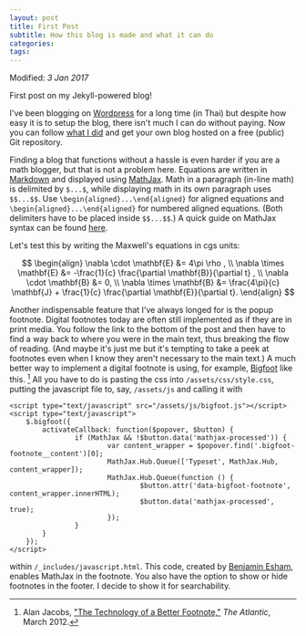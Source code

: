 ```yaml
---
layout: post
title: First Post
subtitle: How this blog is made and what it can do
categories:
tags:
---
```


Modified: *3 Jan 2017*

First post on my Jekyll-powered blog!

I've been blogging on [Wordpress](https://ninnatdangniam.wordpress.com/) for a long time (in Thai) but despite how easy it is to setup the blog,
there isn't much I can do without paying. Now you can follow [what I did](https://ninnat.github.io/README.html) and get your own blog hosted
on a free (public) Git repository.

Finding a blog that functions without a hassle is even harder if you are a math blogger, but that is not a problem here. Equations are written in [Markdown](http://daringfireball.net/projects/markdown/) and displayed using [MathJax](https://www.mathjax.org/). Math in a paragraph (in-line math) is delimited by `$...$`, while displaying math in its own paragraph uses `$$...$$`. Use `\begin{aligned}...\end{aligned}` for aligned equations and `\begin{aligned}...\end{aligned}` for numbered aligned equations. (Both delimiters have to be placed inside `$$...$$`.) A quick guide on MathJax syntax can be found [here](http://meta.math.stackexchange.com/questions/5020/mathjax-basic-tutorial-and-quick-reference).

Let's test this by writing the Maxwell's equations in cgs units:

$$
\begin{align}
\nabla \cdot \mathbf{E} &= 4\pi \rho , \\
\nabla \times \mathbf{E} &= -\frac{1}{c} \frac{\partial \mathbf{B}}{\partial t} , \\
\nabla \cdot \mathbf{B} &= 0, \\
\nabla \times \mathbf{B} &= \frac{4\pi}{c} \mathbf{J} + \frac{1}{c} \frac{\partial \mathbf{E}}{\partial t}.
\end{align}
$$

Another indispensable feature that I've always longed for is the popup footnote. Digital footnotes today are often still implemented as if they are in print media. You follow the link to the bottom of the post and then have to find a way back to where you were in the main text, thus breaking the flow of reading. (And maybe it's just me but it's tempting to take a peek at footnotes even when I know they aren't necessary to the main text.) A much better way to implement a digital footnote is using, for example, [Bigfoot](http://www.bigfootjs.com/) like this. [^1] All you have to do is pasting the css into `/assets/css/style.css`, putting the javascript file to, say, `/assets/js`  and calling it with
```
<script type="text/javascript" src="/assets/js/bigfoot.js"></script>
<script type="text/javascript">
	$.bigfoot({
		activateCallback: function($popover, $button) {
				if (MathJax && !$button.data('mathjax-processed')) {
						var content_wrapper = $popover.find('.bigfoot-footnote__content')[0];
						MathJax.Hub.Queue(['Typeset', MathJax.Hub, content_wrapper]);
						MathJax.Hub.Queue(function () {
								$button.attr('data-bigfoot-footnote', content_wrapper.innerHTML);
								$button.data('mathjax-processed', true);
						});
				}
		}
	});
</script>
```
within `/_includes/javascript.html`. This code, created by [Benjamin Esham](https://esham.io/2014/07/mathjax-and-bigfoot), enables MathJax in the footnote. You also have the option to show or hide footnotes in the footer. I decide to show it for searchability.

[^1]: Alan Jacobs, ["The Technology of a Better Footnote,"](http://www.theatlantic.com/technology/archive/2012/03/the-technology-of-a-better-footnote/254403/) *The Atlantic*, March 2012.
